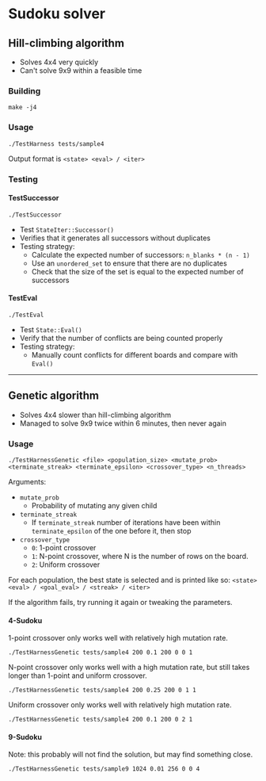 # Sudoku solver

## Hill-climbing algorithm

- Solves 4x4 very quickly
- Can't solve 9x9 within a feasible time

### Building

```
make -j4
```

### Usage

```
./TestHarness tests/sample4
```

Output format is `<state> <eval> / <iter>`

### Testing

#### TestSuccessor
```
./TestSuccessor
```
- Test `StateIter::Successor()`
- Verifies that it generates all successors without duplicates
- Testing strategy:
  - Calculate the expected number of successors: `n_blanks * (n - 1)`
  - Use an `unordered_set` to ensure that there are no duplicates
  - Check that the size of the set is equal to the expected number of
    successors

#### TestEval
```
./TestEval
```
- Test `State::Eval()`
- Verify that the number of conflicts are being counted properly
- Testing strategy:
  - Manually count conflicts for different boards and compare with `Eval()`

---

## Genetic algorithm
- Solves 4x4 slower than hill-climbing algorithm
- Managed to solve 9x9 twice within 6 minutes, then never again

### Usage
```
./TestHarnessGenetic <file> <population_size> <mutate_prob> <terminate_streak> <terminate_epsilon> <crossover_type> <n_threads>
```

Arguments:
- `mutate_prob`
  - Probability of mutating any given child
- `terminate_streak`
  - If `terminate_streak` number of iterations have been within
    `terminate_epsilon` of the one before it, then stop
- `crossover_type`
  - `0`: 1-point crossover
  - `1`: N-point crossover, where N is the number of rows on the board.
  - `2`: Uniform crossover

For each population, the best state is selected and is printed like so:
`<state> <eval> / <goal_eval> / <streak> / <iter>`

If the algorithm fails, try running it again or tweaking the parameters.

#### 4-Sudoku

1-point crossover only works well with relatively high mutation rate.
```
./TestHarnessGenetic tests/sample4 200 0.1 200 0 0 1
```

N-point crossover only works well with a high mutation rate, but still takes
longer than 1-point and uniform crossover.
```
./TestHarnessGenetic tests/sample4 200 0.25 200 0 1 1
```

Uniform crossover only works well with relatively high mutation rate.
```
./TestHarnessGenetic tests/sample4 200 0.1 200 0 2 1
```

#### 9-Sudoku

Note: this probably will not find the solution, but may find something close.
```
./TestHarnessGenetic tests/sample9 1024 0.01 256 0 0 4
```
